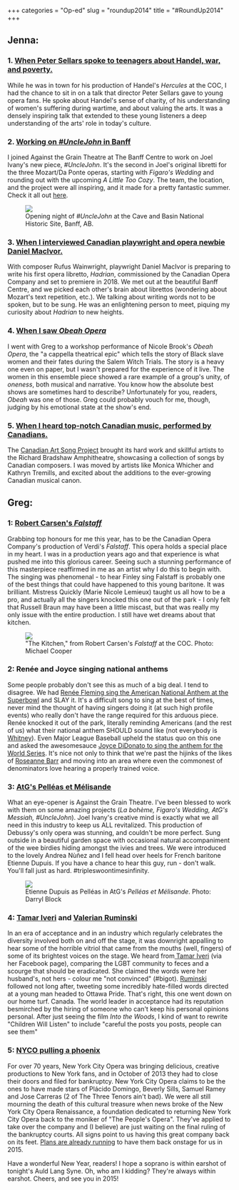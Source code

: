 +++
categories = "Op-ed"
slug = "roundup2014"
title = "#RoundUp2014"
+++

<h2>Jenna:<br>
</h2>
<h3>1. <a href="/peter-sellars-all-my-subtexts-were-understatements/" target="_blank">When Peter Sellars spoke to teenagers about Handel, war, and poverty.</a></h3>
<p>
	While he was in town for his production of Handel's <em>Hercules</em> at the COC, I had the chance to sit in on a talk that director Peter Sellars gave to young opera fans. He spoke about Handel's sense of charity, of his understanding of women's suffering during wartime, and about valuing the arts. It was a densely inspiring talk that extended to these young listeners a deep understanding of the arts' role in today's culture.
</p>
<h3>2. <a href="http://atg.schmopera.com/" target="_blank">Working on <em>#UncleJohn </em>in Banff</a></h3>
<p>
	I joined Against the Grain Theatre at The Banff Centre to work on Joel Ivany's new piece, <em>#UncleJohn</em>. It's the second in Joel's original libretti for the three Mozart/Da Ponte operas, starting with <em>Figaro's Wedding</em> and rounding out with the upcoming <i>A Little Too Cozy</i>. The team, the location, and the project were all inspiring, and it made for a pretty fantastic summer. Check it all out <a href="http://atg.schmopera.com/" target="_blank">here</a>.
</p>
<figure data-type="image"><a href="/webhook-uploads/1428852952958/IMG_20140801_211740.jpg"><img data-resize-src="http://lh3.googleusercontent.com/ul41doval_wJ3ow36zXD25LS_W1VmXDYt8DjKFt4U_hqApRIYdkoH1byoIssECygmEuTuj8coyGJ3SLgzjYRKLzAz1bldA" src="http://lh3.googleusercontent.com/ul41doval_wJ3ow36zXD25LS_W1VmXDYt8DjKFt4U_hqApRIYdkoH1byoIssECygmEuTuj8coyGJ3SLgzjYRKLzAz1bldA=s1200"></a><figcaption>Opening night of <em>#UncleJohn</em> at the Cave and Basin National Historic Site, Banff, AB.</figcaption></figure>
<h3>3. <a href="/daniel-macivor-a-playwright-talks-opera/" target="_blank">When I interviewed Canadian playwright and opera newbie Daniel MacIvor.</a></h3>
<p>
	With composer Rufus Wainwright, playwright Daniel MacIvor is preparing to write his first opera libretto, <em>Hadrian</em>, commissioned by the Canadian Opera Company and set to premiere in 2018. We met out at the beautiful Banff Centre, and we picked each other's brain about librettos (wondering about Mozart's text repetition, etc.). We talking about writing words not to be spoken, but to be sung. He was an enlightening person to meet, piquing my curiosity about <em>Hadrian</em> to new heights.
</p>
<h3>4. <a href="/nicole-brooks-on-obeah-opera/" target="_blank">When I saw <em>Obeah Opera</em></a></h3>
<p>
	I went with Greg to a workshop performance of Nicole Brook's <em>Obeah Opera</em>, the "a cappella theatrical epic" which tells the story of Black slave women and their fates during the Salem Witch Trials. The story is a heavy one even on paper, but I wasn't prepared for the experience of it live. The women in this ensemble piece showed a rare example of a group's unity, of <em>oneness</em>, both musical and narrative. You know how the absolute best shows are sometimes hard to describe? Unfortunately for you, readers, <em>Obeah</em> was one of those. Greg could probably vouch for me, though, judging by his emotional state at the show's end.
</p>
<h3>5. <a href="/go-canada/" target="_blank">When I heard top-notch Canadian music, performed by Canadians.</a></h3>
<p>
	The <a href="http://www.canadianartsongproject.ca/" target="_blank">Canadian Art Song Project</a> brought its hard work and skillful artists to the Richard Bradshaw Amphitheatre, showcasing a collection of songs by Canadian composers. I was moved by artists like Monica Whicher and Kathryn Tremills, and excited about the additions to the ever-growing Canadian musical canon.
</p>
<h2></h2>
<h2><strong>Greg:</strong></h2>
<h3 class="p1"><span class="s1">1: <a href="/falstaff-he-saidshe-said/" target="_blank">Robert Carsen's <em>Falstaff</em></a></span></h3>
<p class="p1">
	<span class="s1">Grabbing top honours for me this year, has to be the Canadian Opera Company's production of Verdi's <em>Falstaff</em>. This opera holds a special place in my heart. I was in a production years ago and that experience is what pushed me into this glorious career. Seeing such a stunning performance of this masterpiece reaffirmed in me as an artist why I do this to begin with. The singing was phenomenal - to hear Finley sing Falstaff is probably one of the best things that could have happened to this young baritone. It was brilliant. Mistress Quickly (Marie Nicole Lemieux) taught us all how to be a pro, and actually all the singers knocked this one out of the park - I only felt that Russell Braun may have been a little miscast, but that was really my only issue with the entire production. I still have wet dreams about that kitchen. </span>
</p>
<figure data-type="image"><a href="/webhook-uploads/1428853035735/Falstaff-MC-0733R.jpg"><img data-resize-src="http://lh3.googleusercontent.com/K0EztgekyKpPTeOmSAvOwZTSd6-U0rLdQPK5ksBkte28f-LpCk-2cAdVlSqC4L-SmjYwVakSMmsIuoOxCel4EeuXBFXgeQ" src="http://lh3.googleusercontent.com/K0EztgekyKpPTeOmSAvOwZTSd6-U0rLdQPK5ksBkte28f-LpCk-2cAdVlSqC4L-SmjYwVakSMmsIuoOxCel4EeuXBFXgeQ=s1200"></a><figcaption>"The Kitchen," from Robert Carsen's <em>Falstaff</em> at the COC. Photo: Michael Cooper</figcaption></figure>
<h3 class="p1"><span class="s1">2: Renée and Joyce singing national anthems</span></h3>
<p class="p1">
	<span class="s1">Some people probably don't see this as much of a big deal. I tend to disagree. We had <a href="http://www.youtube.com/watch?v=7etXoNrwP8c" target="_blank">Renée Fleming sing the American National Anthem at the Superbowl</a> and SLAY it. It's a difficult song to sing at the best of times, never mind the thought of having singers doing it (at such high profile events) who really don't have the range required for this arduous piece. Renée knocked it out of the park, literally reminding Americans (and the rest of us) what their national anthem SHOULD sound like (not everybody is <a href="https://www.youtube.com/watch?v=N_lCmBvYMRs"><span class="s2">Whitney</span></a>). Even Major League Baseball upheld the status quo on this one and asked the awesomesauce <a href="http://www.youtube.com/watch?v=ciDE-3p4hNQ" target="_blank">Joyce DiDonato to sing the anthem for the World Series</a>. It's nice not only to think that we're past the hijinks of the likes of <a href="https://www.youtube.com/watch?v=SkhbpeL-8sY"><span class="s2">Roseanne Barr</span></a> and moving into an area where even the commonest of denominators love hearing a properly trained voice.</span>
</p>
<h3 class="p1"><span class="s1">3: <a href="/in-review-pelleas-et-melisande/" target="_blank">AtG's Pelléas et Mélisande</a></span></h3>
<p class="p1">
	<span class="s1">What an eye-opener is Against the Grain Theatre. I've been blessed to work with them on some amazing projects (<em>La bohème, Figaro's Wedding, AtG's Messiah, #UncleJohn</em>). Joel Ivany's creative mind is exactly what we all need in this industry to keep us ALL revitalized. This production of Debussy's only opera was stunning, and couldn't be more perfect. Sung outside in a beautiful garden space with occasional natural accompaniment of the wee birdies hiding amongst the ivies and trees. We were introduced to the lovely Andrea Nùñez and I fell head over heels for French baritone Etienne Dupuis. If you have a chance to hear this guy, run - don't walk. You'll fall just as hard. #tripleswoontimesinfinity.</span>
</p>
<figure data-type="image"><a href="/webhook-uploads/1428853130519/blockd-2869.jpg"><img data-resize-src="http://lh3.googleusercontent.com/UazpYiJ0AW9MWyOTR56fNGP0a6c6e_s7vzdxKmiE2VSTYXzr0WrboAhWaZHbYFmYj-v78Hum5jiQQ9k4xFs2K2LTDGM" src="http://lh3.googleusercontent.com/UazpYiJ0AW9MWyOTR56fNGP0a6c6e_s7vzdxKmiE2VSTYXzr0WrboAhWaZHbYFmYj-v78Hum5jiQQ9k4xFs2K2LTDGM=s1200"></a><figcaption>Etienne Dupuis as Pelléas in AtG's <em>Pelléas et Mélisande</em>. Photo: Darryl Block</figcaption></figure>
<h3 class="p1"></h3>
<h3 class="p1"><span class="s1">4: <a href="/desdemona-down/" target="_blank">Tamar Iveri</a> and <a href="/valerian-ruminski-or-those-who-forget-the-past-are-doomed-to-repeat-it/" target="_blank">Valerian Ruminski</a></span></h3>
<p class="p1">
	<span class="s1">In an era of acceptance and in an industry which regularly celebrates the diversity involved both on and off the stage, it was downright appalling to hear some of the horrible vitriol that came from the mouths (well, fingers) of some of its brightest voices on the stage. We heard from<a href="/may-she-never-work-again/" target="_blank"> Tamar Iveri</a> (via her Facebook page), comparing the LGBT community to feces and a scourge that should be eradicated. She claimed the words were her husband's, not hers - colour me "not convinced" (#bigot). <a href="/valerian-ruminski-or-those-who-forget-the-past-are-doomed-to-repeat-it/" target="_blank">Ruminski</a> followed not long after, tweeting some incredibly hate-filled words directed at a young man headed to Ottawa Pride. That's right, this one went down on our home turf. Canada. The world leader in acceptance had its reputation besmirched by the hiring of someone who can't keep his personal opinions personal. After just seeing the film <em>Into the Woods</em>, I kind of want to rewrite "Children Will Listen" to include "careful the posts you posts, people can see them"</span>
</p>
<h3 class="p1"><span class="s1">5: <a href="http://www.nycorenaissance.com/" target="_blank">NYCO pulling a phoenix</a></span></h3>
<p class="p1">
	<span class="s1">For over 70 years, New York City Opera was bringing delicious, creative productions to New York fans, and in October of 2013 they had to close their doors and filed for bankruptcy. New York City Opera claims to be the ones to have made stars of Plácido Domingo, Beverly Sills, Samuel Ramey and Jose Carreras (2 of The Three Tenors ain't bad). We were all still mourning the death of this cultural treasure when news broke of the New York City Opera Renaissance, a foundation dedicated to returning New York City Opera back to the moniker of "The People's Opera". They've applied to take over the company and (I believe) are just waiting on the final ruling of the bankruptcy courts. All signs point to us having this great company back on its feet. <a href="http://www.nycorenaissance.com/"><span class="s2">Plans are already running</span></a> to have them back onstage for us in 2015. </span>
</p>
<p class="p1 intro">
	Have a wonderful New Year, readers! I hope a soprano is within earshot of tonight's Auld Lang Syne. Oh, who am I kidding? They're always within earshot. Cheers, and see you in 2015!
</p>
